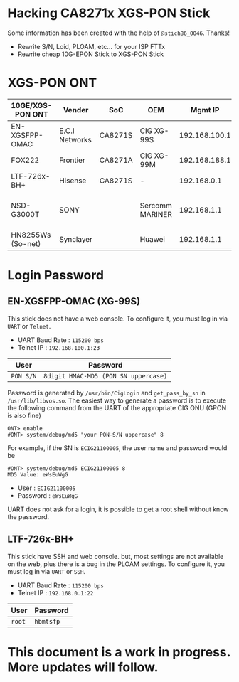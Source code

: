 # Hacking CA8271x XGS-PON Stick
Some information has been created with the help of `@stich86_0046`. Thanks!

- Rewrite S/N, Loid, PLOAM, etc… for your ISP FTTx
- Rewrite cheap 10G-EPON Stick to XGS-PON Stick

# XGS-PON ONT

| 10GE/XGS-PON ONT | Vender | SoC | OEM | Mgmt IP | Mgmt | Config | URL |
| --- | --- | --- | --- | --- | --- | --- | --- |
| EN-XGSFPP-OMAC | E.C.I Networks | CA8271S | CIG XG-99S | 192.168.100.1 | UART/Telnet | scfg.txt | [Link](https://ecin.ca/xgs-pon-sfp-stick-module-xgspon-ont-w-t-mac-function-mounted-on-sfp-package/) |
| FOX222 | Frontier | CA8271A | CIG XG-99M | 192.168.188.1 | UART | scfg.txt | -   |
| LTF-726x-BH+ | Hisense | CA8271S | -   | 192.168.0.1 | UART/SSH/Web | scfg.txt | [Link](https://www.taobao.com/list/item/658650417501.htm) |
| NSD-G3000T | SONY |     | Sercomm MARINER | 192.168.1.1 | UART/Web | gponctl<br>sc\_ft\_data<br>sys_data<br>(unknown) | [Link](https://www.nuro.jp/device.html) |
| HN8255Ws (So-net) | Synclayer |     | Huawei | 192.168.1.1 | Web/Telnet | Web (snc_admin) |     |

# Login Password

## EN-XGSFPP-OMAC (XG-99S)

This stick does not have a web console.
To configure it, you must log in via `UART` or `Telnet`.

- UART Baud Rate : `115200 bps`
- Telnet IP : `192.168.100.1:23`

| User | Password |
| --- | --- |
| `PON S/N` | `8digit HMAC-MD5 (PON SN uppercase)` |

Password is generated by `/usr/bin/CigLogin` and `get_pass_by_sn` in `/usr/lib/libvos.so`.
The easiest way to generate a password is to execute the following command from the UART of the appropriate CIG ONU (GPON is also fine)

```
ONT> enable
#ONT> system/debug/md5 "your PON-S/N uppercase" 8
```

For example, if the SN is `ECIG21100005`, the user name and password would be
```
#ONT> system/debug/md5 ECIG21100005 8
MD5 Value: eWsEuWgG
```
- User : `ECIG21100005`
- Password : `eWsEuWgG`

UART does not ask for a login, it is possible to get a root shell without know the password.

## LTF-726x-BH+

This stick have SSH and web console.
but, most settings are not available on the web, plus there is a bug in the PLOAM settings.
To configure it, you must log in via `UART` or `SSH`.

- UART Baud Rate : `115200 bps`
- Telnet IP : `192.168.0.1:22`

| User | Password |
| --- | --- |
| `root` | `hbmtsfp` |






# This document is a work in progress. More updates will follow.

